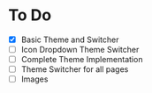 # To Do
- [x] Basic Theme and Switcher
- [ ] Icon Dropdown Theme Switcher
- [ ] Complete Theme Implementation
- [ ] Theme Switcher for all pages
- [ ] Images
